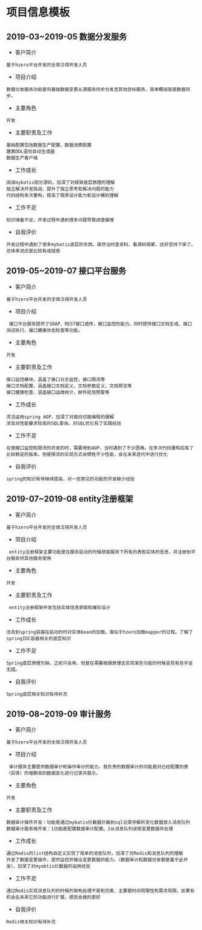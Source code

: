 # 项目信息模板

## 2019-03~2019-05 数据分发服务

- 客户简介

```
基于hzero平台开发的全体汉得开发人员
```

- 项目介绍

```
数据分发服务功能是将基础数据变更从源服务同步分发至其他目标服务，简单概括就是数据同步。
```

- 主要角色

```
开发
```

- 主要职责及工作

```
基础配置包括数据生产配置、数据消费配置
建表DDL语句自动生成器
数据生产客户端
```

- 工作成长

```
阅读mybatis部分源码，加深了对框架底层原理的理解
独立解决开发挑战，提升了独立思考和解决问题的能力
代码结构多次重构，提高了程序设计能力和设计模的理解
```

- 工作不足

```
知识储备不足，开发过程中遇到很多问题导致进度偏慢
```

- 自我评价

```
开发过程中遇到了很多mybatis底层的东西，虽然当时查资料，看源码很累，还好坚持下来了。总体来说还是比较有成就感
```

## 2019-05~2019-07 接口平台服务

- 客户简介

```
基于hzero平台开发的全体汉得开发人员
```

- 项目介绍

```
 接口平台服务提供了SOAP、REST接口透传，接口监控的能力。同时提供接口文档生成、接口测试执行，接口健康状态检查等功能。
```

- 主要角色

```
开发
```

- 主要职责及工作

```
接口监控模块，涵盖了接口日志监控，接口限流等
接口文档配置，涵盖接口文档定义，文档参数定义，文档预览等
接口健康检查，涵盖接口运维统计，邮件短信预警等
```

- 工作成长

```
灵活运用spring AOP，加深了对面向切面编程的理解
涉及对性能要求较高的SQL查询，对SQL优化有了实践经验

```

- 工作不足

```
在做接口监控和限流的开发的时，需要用到AOP，当时遇到了不少困难。在多次代码重构后有了比较稳定的版本。但是限流的实现方式会牺牲不少性能，会在未来迭代中进行优化
```

- 自我评价

```
spring的知识有待继续提高，对一些常见的功能的开发缺少经验
```


## 2019-07~2019-08 entity注册框架

- 客户简介

```
基于hzero平台开发的全体汉得开发人员
```

- 项目介绍

```
 entity注册框架主要功能是在服务启动的时候获取服务下所有的表和实体的信息，并注册到平台服务供其他服务使用
```

- 主要角色

```
开发
```

- 主要职责及工作

```
 entity注册框架开发包括实体信息获取和缓存设计
```

- 工作成长

```
涉及到spring容器在启动的时对实体bean的加载。类似于hzero加载mapper的过程。了解了springIOC容器相关的底层知识

```

- 工作不足

```
Spring底层原理欠缺。之前只会用，但是在需要根据原理去实现某些功能的时候变现有些手足无措。
```

- 自我评价

```
Spring底层相关知识有待补充
```


## 2019-08~2019-09 审计服务

- 客户简介

```
基于hzero平台开发的全体汉得开发人员
```

- 项目介绍

```
 审计服务主要提供数据审计和操作审计的能力。我负责的数据审计的功能是对已经配置的表（实体）的增删改的数据变化进行记录并展示。
```

- 主要角色

```
开发
```

- 主要职责及工作

```
数据审计插件开发：功能是通过mybatis拦截器拦截到sql记录并解析变化数据放入消息队列
数据审计服务端开发：1功能是配置数据审计配置。2从消息队列读取变更数据并处理
```

- 工作成长

```
通过Redis的list结构自定义实现了简单的消息队列，加深了对Redis和消息队列的理解
开发了数据变更插件，提供监控并输出变更数据的能力。（数据审计和数据分发都是基于此开发），加深了对myabtis拦截器的运用经验

```

- 工作不足

```
通过Redis实现消息队列的时候的架构处理不是和完美，主要是时间局限性和需求局限。如果有机会在未来它的功能进行扩展，感觉会做的更好
```

- 自我评价

```
Redis相关知识有待补充
```